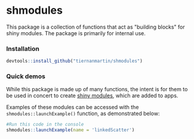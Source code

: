 
<!-- README.md is generated from README.Rmd. Please edit that file -->
shmodules
=========

This package is a collection of functions that act as "building blocks" for shiny modules. The package is primarily for internal use.

### Installation

``` r
devtools::install_github("tiernanmartin/shmodules")
```

### Quick demos

While this package is made up of many functions, the intent is for them to be used in concert to create [shiny modules](http://shiny.rstudio.com/articles/modules.html), which are added to apps.

Examples of these modules can be accessed with the `shmodules::launchExample()` function, as demonstrated below:

``` r
#Run this code in the console
shmodules::launchExample(name = 'linkedScatter')
```
